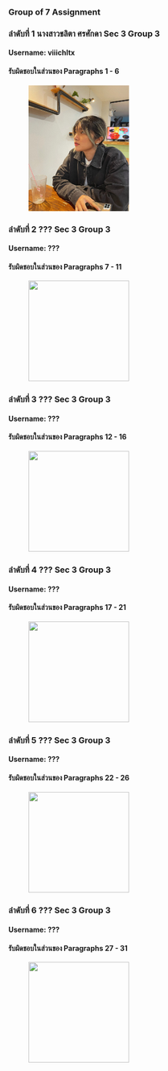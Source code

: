 ### Group of 7 Assignment

### ลำดับที่ 1 นางสาวชลิตา ศรศักดา Sec 3 Group 3
#### Username: viiichltx
#### รับผิดชอบในส่วนของ Paragraphs 1 - 6
<figure>
    <img src="./media/chalita.jpg" width="200" height="250">
</figure>


### ลำดับที่ 2 ??? Sec 3 Group 3
#### Username: ???
#### รับผิดชอบในส่วนของ Paragraphs 7 - 11
<figure>
    <img src="./media/???.jpg" width="200" height="200">
</figure>


### ลำดับที่ 3 ??? Sec 3 Group 3
#### Username: ???
#### รับผิดชอบในส่วนของ Paragraphs 12 - 16
<figure>
    <img src="./media/???.jpg" width="200" height="200">
</figure>


### ลำดับที่ 4 ??? Sec 3 Group 3
#### Username: ???
#### รับผิดชอบในส่วนของ Paragraphs 17 - 21
<figure>
    <img src="./media/???.jpg" width="200" height="200">
</figure>


### ลำดับที่ 5 ??? Sec 3 Group 3
#### Username: ???
#### รับผิดชอบในส่วนของ Paragraphs 22 - 26
<figure>
    <img src="./media/???.jpg" width="200" height="200">
</figure>


### ลำดับที่ 6 ??? Sec 3 Group 3
#### Username: ???
#### รับผิดชอบในส่วนของ Paragraphs 27 - 31
<figure>
    <img src="./profile_team/???.jpg" width="200" height="200">
</figure>
